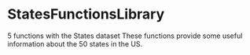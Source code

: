 # StatesFunctionsLibrary
5 functions with the States dataset
These functions provide some useful information about the 50 states in the US.
